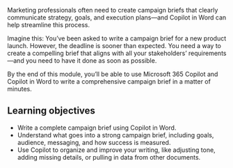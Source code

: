 Marketing professionals often need to create campaign briefs that clearly communicate strategy, goals, and execution plans—and Copilot in Word can help streamline this process.

Imagine this: You’ve been asked to write a campaign brief for a new product launch. However, the deadline is sooner than expected. You need a way to create a compelling brief that aligns with all your stakeholders’ requirements—and you need to have it done as soon as possible.

By the end of this module, you’ll be able to use Microsoft 365 Copilot and Copilot in Word to write a comprehensive campaign brief in a matter of minutes.

## Learning objectives

- Write a complete campaign brief using Copilot in Word.
- Understand what goes into a strong campaign brief, including goals, audience, messaging, and how success is measured.
- Use Copilot to organize and improve your writing, like adjusting tone, adding missing details, or pulling in data from other documents.
